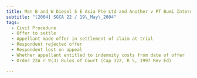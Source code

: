```yaml
---
title: Man B and W Diesel S E Asia Pte Ltd and Another v PT Bumi International Tankers and 
subtitle: "[2004] SGCA 22 / 19\_May\_2004"
tags:
  - Civil Procedure
  - Offer to settle
  - Appellant made offer in settlement of claim at trial
  - Respondent rejected offer
  - Respondent lost on appeal
  - Whether appellant entitled to indemnity costs from date of offer
  - Order 22A r 9(3) Rules of Court (Cap 322, R 5, 1997 Rev Ed)

---
```


